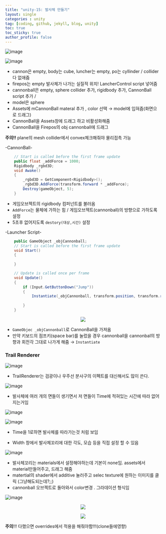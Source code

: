 ```yaml
---
title: "unity-15: 발사체 만들기"
layout: single
categories : unity
tag: [coding, github, jekyll, blog, unity]
toc: true
toc_sticky: true
author_profile: false
---
```


![image](https://user-images.githubusercontent.com/111720411/210140602-82f98a22-8855-4c8e-a6c9-b2606b25f0b7.png)

![image](https://user-images.githubusercontent.com/111720411/210140603-31f0abfe-3c8b-4229-8d50-248c6f7abdb2.png)

- cannon은 empty, body는 cube, luncher는 empty, po는 cyllinder  / collider 다 없애줌
- firepos는 empty 발사체가 나가는 실질적 위치! LancherControl script 넣어줌
- cannonball은 empty, sphere collider 추가, rigidbody 추가, CannonBall script 추가 / 
- model은 sphere
- Assets에 mCannonBall materal 추가 , color 선택  → model에 입혀줌(화면으로 드래그)
- CannonBall을 Assets창에 드래그 하고 비활성화해줌
- CannonBall을 Firepos의 obj cannonball에 드래그

**주의!!** plane의 mesh collider에서 convex체크해줘야 물리접촉 가능


-CannonBall-
```c#
    // Start is called before the first frame update
    public float _addForce = 1000;
    Rigidbody _rgbd3D;   
    void Awake()
    {
        _rgbd3D = GetComponent<Rigidbody>();
        _rgbd3D.AddForce(transform.forward * _addForce);
        Destroy(gameObject, 5);
    }
```


- 게임오브젝트의 rigidbody 컴퍼넌트를 불러옴
- `AddForce`는 물체에 가하는 힘 / 게임오브젝트(cannonball)의 방향으로 가하도록 설정
- 5초후 없어지도록 `destory(대상,시간)` 설정


-Launcher Script-
```c#
    public GameObject _objCannonball;
    // Start is called before the first frame update
    void Start()
    {
        
    }

    // Update is called once per frame
    void Update()
    {
        if (Input.GetButtonDown("Jump"))
        {
            Instantiate(_objCannonball, transform.position, transform.rotation) ;
            
        }
    }
```
<p align="center">
  <img src="https://user-images.githubusercontent.com/111720411/210140652-7e7d604d-3aac-4780-9e0f-975de3d98e3a.gif">
  </p>

- `GameObjec _objCannonball`로 CannonBall을 가져옴
- 만약 키보드의 점프키(space bar)를 눌렀을 경우 cannonball을 cannonbal의 방향과 회전각 그대로 
  나가게 해줌 → `Instantiate`



### Trail Renderer

![image](https://user-images.githubusercontent.com/111720411/210140684-534585b4-041f-455d-bafd-28364aaeb79b.png)



- TrailRenderer는 검광이나 우주선 분사구의 이펙트를 대신해서도 많이 쓴다.

![image](https://user-images.githubusercontent.com/111720411/210140685-63de02bb-2c28-4a37-a046-1e5532786956.png)



- 발사체에 여러 개의 면들이 생기면서 저 면들이 Time에 적혀있는 시간에 따라 없어지는거임

![image](https://user-images.githubusercontent.com/111720411/210140687-1ca0a68e-abeb-496e-bea9-ce0ca7177e38.png)

![image](https://user-images.githubusercontent.com/111720411/210140690-70864cb2-fe94-4fd4-b013-28fbbf77516b.png)



- Time을 1로하면 발사체를 따라가는것 처럼 보임



- Width 창에서 발사체꼬리에 대한 각도, 모습 등을 직접 설정 할 수 있음

![image](https://user-images.githubusercontent.com/111720411/210140691-b6063d98-4578-400b-a950-8c0eb5016aaf.png)

- 발사체꼬리는 materials에서 설정해야하는데 기본이 none임. assets에서 material만들어주고, 드래그 해줌
- matertial의 shader에서 additive 눌러주고 selec texture에 원하는 이미지를 클릭
(그냥해도되는데?;;)
- cannonball 오브젝트로 돌아와서 color변경 . 그라데이션 형식임

![image](https://user-images.githubusercontent.com/111720411/210140697-8421fbbd-0882-4c33-b2b1-babdb420fdb7.png)

<p align="center">
  <img src="https://user-images.githubusercontent.com/111720411/210140728-430dcaa2-7458-4d8a-86c9-b00d1568b863.gif">
  </p>


<p align="center">
  <img src="https://user-images.githubusercontent.com/111720411/210140761-53505a3f-d8c8-46a0-928e-610f58446c47.gif">
  </p>


**주의**!!!  다했으면 overrides에서 적용을 해줘야함!!!(clone들에영향)


